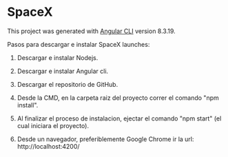 # SpaceX

This project was generated with [Angular CLI](https://github.com/angular/angular-cli) version 8.3.19.

Pasos para  descargar e instalar SpaceX launches:

1. Descargar e instalar Nodejs.

2. Descargar e instalar Angular cli.

3. Descargar el repositorio de GitHub.

4. Desde la CMD, en la carpeta raiz del proyecto correr el comando "npm install".

5. Al finalizar el proceso de instalacion, ejectar el comando "npm start" (el cual iniciara el proyecto).

6. Desde un navegador, preferiblemente Google Chrome ir la url: http://localhost:4200/
